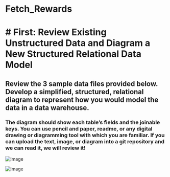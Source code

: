 # Fetch_Rewards

# ****# First: Review Existing Unstructured Data and Diagram a New Structured Relational Data Model****
## Review the 3 sample data files provided below. Develop a simplified, structured, relational diagram to represent how you would model the data in a data warehouse.
 ### The diagram should show each table’s fields and the joinable keys. You can use pencil and paper, readme, or any digital drawing or diagramming tool with which you are familiar. If you can upload the text, image, or diagram into a git repository and we can read it, we will review it!

![image](https://github.com/rabbani97/Fetch_Rewards/assets/126127485/5d843a2a-c215-4e56-9eb6-809713e13428)


![image](https://github.com/rabbani97/Fetch_Rewards/assets/126127485/fa82852f-dc50-4241-b9ed-4e2f2ec23739)
